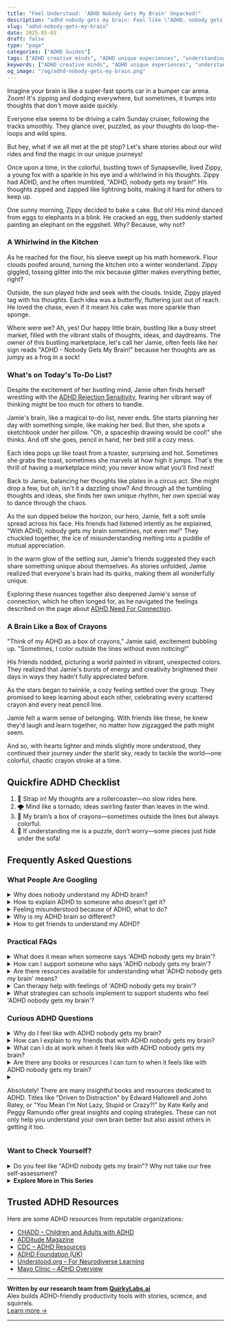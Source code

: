 ```yaml
---
title: "Feel Understood: 'ADHD Nobody Gets My Brain' Unpacked!"
description: "adhd nobody gets my brain: Feel like \"ADHD, nobody gets my brain\"? Dive into our blog where your unique mind is celebrated. Discover stories and insights that make you feel seen and valued. Join our cozy corner of understanding and upliftment!"
slug: "adhd-nobody-gets-my-brain"
date: 2025-05-03
draft: false
type: "page"
categories: ["ADHD Guides"]
tags: ["ADHD creative minds", "ADHD unique experiences", "understanding ADHD brains", "ADHD adult challenges", "ADHD playful coping", "ADHD validation stories", "ADHD nobody understands"]
keywords: ["ADHD creative minds", "ADHD unique experiences", "understanding ADHD brains", "ADHD adult challenges", "ADHD playful coping", "ADHD validation stories", "ADHD nobody understands"]
og_image: "/og/adhd-nobody-gets-my-brain.png"
---
```


Imagine your brain is like a super-fast sports car in a bumper car arena. Zoom! It's zipping and dodging everywhere, but sometimes, it bumps into thoughts that don't move aside quickly. 

Everyone else seems to be driving a calm Sunday cruiser, following the tracks smoothly. They glance over, puzzled, as your thoughts do loop-the-loops and wild spins. 

But hey, what if we all met at the pit stop? Let's share stories about our wild rides and find the magic in our unique journeys!

Once upon a time, in the colorful, bustling town of Synapseville, lived Zippy, a young fox with a sparkle in his eye and a whirlwind in his thoughts. Zippy had ADHD, and he often mumbled, "ADHD, nobody gets my brain!" His thoughts zipped and zapped like lightning bolts, making it hard for others to keep up.

One sunny morning, Zippy decided to bake a cake. But oh! His mind danced from eggs to elephants in a blink. He cracked an egg, then suddenly started painting an elephant on the eggshell. Why? Because, why not?

### A Whirlwind in the Kitchen

As he reached for the flour, his sleeve swept up his math homework. Flour clouds poofed around, turning the kitchen into a winter wonderland. Zippy giggled, tossing glitter into the mix because glitter makes everything better, right?

Outside, the sun played hide and seek with the clouds. Inside, Zippy played tag with his thoughts. Each idea was a butterfly, fluttering just out of reach. He loved the chase, even if it meant his cake was more sparkle than sponge.

Where were we? Ah, yes! Our happy little brain, bustling like a busy street market, filled with the vibrant stalls of thoughts, ideas, and daydreams. The owner of this bustling marketplace, let's call her Jamie, often feels like her sign reads "ADHD - Nobody Gets My Brain!" because her thoughts are as jumpy as a frog in a sock!

### What's on Today's To-Do List?

Despite the excitement of her bustling mind, Jamie often finds herself wrestling with the [ADHD Rejection Sensitivity](/pages/adhd-rejection-sensitivity/), fearing her vibrant way of thinking might be too much for others to handle.

Jamie's brain, like a magical to-do list, never ends. She starts planning her day with something simple, like making her bed. But then, she spots a sketchbook under her pillow. "Oh, a spaceship drawing would be cool!" she thinks. And off she goes, pencil in hand, her bed still a cozy mess.

Each idea pops up like toast from a toaster, surprising and hot. Sometimes she grabs the toast, sometimes she marvels at how high it jumps. That's the thrill of having a marketplace mind; you never know what you'll find next!

Back to Jamie, balancing her thoughts like plates in a circus act. She might drop a few, but oh, isn't it a dazzling show? And through all the tumbling thoughts and ideas, she finds her own unique rhythm, her own special way to dance through the chaos.

As the sun dipped below the horizon, our hero, Jamie, felt a soft smile spread across his face. His friends had listened intently as he explained, "With ADHD, nobody gets my brain sometimes, not even me!" They chuckled together, the ice of misunderstanding melting into a puddle of mutual appreciation.

In the warm glow of the setting sun, Jamie's friends suggested they each share something unique about themselves. As stories unfolded, Jamie realized that everyone's brain had its quirks, making them all wonderfully unique.

Exploring these nuances together also deepened Jamie's sense of connection, which he often longed for, as he navigated the feelings described on the page about [ADHD Need For Connection](/pages/adhd-need-for-connection/).

### A Brain Like a Box of Crayons

"Think of my ADHD as a box of crayons," Jamie said, excitement bubbling up. "Sometimes, I color outside the lines without even noticing!"

His friends nodded, picturing a world painted in vibrant, unexpected colors. They realized that Jamie's bursts of energy and creativity brightened their days in ways they hadn't fully appreciated before.

As the stars began to twinkle, a cozy feeling settled over the group. They promised to keep learning about each other, celebrating every scattered crayon and every neat pencil line.

Jamie felt a warm sense of belonging. With friends like these, he knew they'd laugh and learn together, no matter how zigzagged the path might seem.

And so, with hearts lighter and minds slightly more understood, they continued their journey under the starlit sky, ready to tackle the world—one colorful, chaotic crayon stroke at a time.

## Quickfire ADHD Checklist

1. 🚀 Strap in! My thoughts are a rollercoaster—no slow rides here.
2. 🌪️ Mind like a tornado; ideas swirling faster than leaves in the wind.
3. 🎨 My brain’s a box of crayons—sometimes outside the lines but always colorful.
4. 🧩 If understanding me is a puzzle, don’t worry—some pieces just hide under the sofa!

## Frequently Asked Questions



### What People Are Googling

<details><summary>Why does nobody understand my ADHD brain?</summary><p>Feeling misunderstood is really tough, especially when it comes to something as personal as ADHD. Remember, ADHD brains work uniquely, processing information and emotions differently than those without ADHD, which can sometimes make communication challenging. It's not that people don't want to understand; often, they just aren't equipped with the knowledge or experience. Sharing how ADHD affects you, or even pointing them to resources can help bridge that understanding gap. You're doing great, just by seeking to explain your experiences.</p></details>
<details><summary>How to explain ADHD to someone who doesn't get it?</summary><p>Explaining ADHD to someone who isn't familiar with it can be a cozy chat over a cup of tea. You might start by saying that ADHD is like having a brain that's tuned to a different radio frequency, often noticing lots of background noise that others might miss. It's not about lacking focus, but rather how one's focus shifts rapidly from one interest to another, making traditional ways of organizing and prioritizing a bit tricky. Emphasize that while it comes with challenges, it also brings unique strengths like creativity and the ability to think outside the box, showing that it's just a different way of experiencing the world.</p></details>
<details><summary>Feeling misunderstood because of ADHD, what to do?</summary><p>It's really common to feel misunderstood when you're dealing with ADHD, and I'm sorry you're going through that. A good first step might be to share some basic information about ADHD with the people in your life, focusing on how it affects you personally. This can help them see things from your perspective and understand your unique experiences and needs. Also, consider connecting with a support group or online community where you can meet others who really 'get it'—it can be incredibly validating to be around people who share your experiences and can offer insights and support.</p></details>
<details><summary>Why is my ADHD brain so different?</summary><p>Your ADHD brain is indeed unique, and it's all about the way it handles neurotransmitters like dopamine and norepinephrine. This difference can affect your attention, impulse control, and motivation, making everyday tasks feel a bit more challenging at times. But remember, this also means you likely have bursts of creativity, problem-solving abilities, and a dynamic way of thinking that others might not have. Embrace these qualities as your superpowers, even on the days when they feel a bit more like kryptonite.</p></details>
<details><summary>How to get friends to understand my ADHD?</summary><p>Explaining ADHD to friends can feel daunting, but opening up about your experiences can help deepen your connections. Start by sharing specific ways ADHD affects you, as personal stories are often more relatable. Maybe explain how it influences your social interactions, your time management, or your emotional responses. It’s also helpful to suggest concrete ways they can support you, like understanding when you need a break or offering gentle reminders for plans. Remember, true friends will appreciate your honesty and will want to support you in any way they can.</p></details>



### Practical FAQs

<details><summary>What does it mean when someone says 'ADHD nobody gets my brain'?</summary><p>When someone with ADHD says "nobody gets my brain," they're often expressing a feeling of being misunderstood or out of sync with others around them. ADHD can affect how they think, focus, and handle emotions, which sometimes makes it hard for others who don't have ADHD to grasp their experiences and reactions. This phrase might be a way of saying they feel isolated or different because of these unique brain processes. It's a heartfelt call to be seen and understood in their own way, with all the quirks and qualities that ADHD brings into their life.</p></details>
<details><summary>How can I support someone who says 'ADHD nobody gets my brain'?</summary><p>It’s really wonderful that you want to support your friend who feels misunderstood because of their ADHD. A great first step is to simply listen with empathy and validate their feelings without immediately offering solutions or advice. You might also learn more about ADHD to better understand their experiences and challenges. Encouraging and celebrating their unique strengths and talents can also make a big difference in helping them feel seen and appreciated.</p></details>
<details><summary>Are there resources available for understanding what 'ADHD nobody gets my brain' means?</summary><p>Absolutely, feeling like "nobody gets my brain" is a common sentiment among those with ADHD, and there are plenty of resources out there to help you feel understood and supported. Websites like ADDitude Magazine offer articles, webinars, and personal stories that can provide insights into how ADHD affects thinking and processing. Books like "Driven to Distraction" by Edward Hallowell and John Ratey can also be a comforting source of information and camaraderie. Additionally, connecting with online forums and local support groups where you can share experiences and strategies with others who truly "get" your brain can be incredibly validating and helpful.</p></details>
<details><summary>Can therapy help with feelings of 'ADHD nobody gets my brain'?</summary><p>Absolutely, therapy can be incredibly helpful for those feelings! It offers a supportive space where you can explore and express your unique thoughts and experiences without judgment. A therapist who understands ADHD can help you navigate those feelings of being misunderstood and teach you strategies to communicate your needs and experiences more effectively. Plus, it's always comforting to have someone who's there to listen and truly get where you're coming from.</p></details>
<details><summary>What strategies can schools implement to support students who feel 'ADHD nobody gets my brain'?</summary><p>It's so important for schools to create an environment where every student feels understood and valued, especially those with ADHD. One effective strategy is for schools to offer training for teachers on ADHD and its impacts on learning and behavior, helping them tailor their teaching methods to meet diverse needs. Schools can also establish a mentoring system where students with ADHD can connect with educators or peers who understand their experiences. Additionally, providing quiet, distraction-free zones can help students manage sensory overload and focus better. Through these compassionate steps, schools can make a big difference in helping students with ADHD feel seen and supported.</p></details>



### Curious ADHD Questions

<details><summary>Why do I feel like with ADHD nobody gets my brain?</summary><p>It's completely understandable to feel that way; ADHD can make your thinking patterns and processing style quite unique compared to others who don't have ADHD. Your brain is wired to handle tasks, emotions, and stimuli differently, which might not always align with the expectations or rhythms of those around you. Remember, this doesn't diminish your incredible strengths and the unique perspectives you bring. It might be helpful to connect with others who have ADHD, as they can offer the understanding and camaraderie that comes from shared experiences.</p></details>
<details><summary>How can I explain to my friends that with ADHD nobody gets my brain?</summary><p>Oh, explaining how unique your ADHD brain works to friends can feel a bit daunting, but it's wonderful that you want to share this part of yourself! A cozy way to start might be by comparing your brain to a radio that's tuned into multiple stations at once. Explain that while this can make focusing challenging, it also blesses you with the superpower of connecting seemingly unrelated ideas and maintaining a vibrant stream of creativity. You could invite them to ask questions, too, turning it into a warm, open conversation that helps them understand your unique perspective better.</p></details>
<details><summary>What can I do at work when it feels like with ADHD nobody gets my brain?</summary><p>Feeling misunderstood, especially at work, can be really tough. A helpful step might be to share a bit about how ADHD affects you with your coworkers or manager, focusing on specifics like what environments help you focus or how you organize tasks. This not only increases understanding but also opens the door for potential support and accommodations. Remember, you bring unique strengths to your team, and a little insight into your world can help others appreciate your unique contributions even more.</p></details>
<details><summary>Are there any books or resources I can turn to when it feels like with ADHD nobody gets my brain?</summary><p>Absolutely, feeling misunderstood can be really tough, but there are some wonderful resources out there that can help you feel seen and understood. A great start is "Driven to Distraction" by Dr. Edward Hallowell and Dr. John Ratey, which is a classic and very relatable for many with ADHD. Another enriching read is "You Mean I'm Not Lazy, Stupid or Crazy?!" by Kate Kelly and Peggy Ramundo, which is both comforting and informative. These books not only offer insights into how your ADHD brain works but also provide practical advice and a sense of community and understanding.</p></details>
<details><summary><p>Absolutely! There are many insightful books and resources dedicated to ADHD. Titles like "Driven to Distraction" by Edward Hallowell and John Ratey, or "You Mean I'm Not Lazy, Stupid or Crazy?!" by Kate Kelly and Peggy Ramundo offer great insights and coping strategies. These can not only help you understand your own brain better but also assist others in getting it too.</p></summary><p>Absolutely! There are many insightful books and resources dedicated to understanding and managing ADHD. Titles such as "Driven to Distraction" by Edward Hallowell and John Ratey, and "You Mean I'm Not Lazy, Stupid or Crazy?!" by Kate Kelly and Peggy Ramundo, are filled with valuable insights and practical coping strategies. These books not only help you understand your own brain better but also provide tools and perspectives that can help others understand ADHD too. Curling up with one of these can be both comforting and enlightening!</p></details>



### Want to Check Yourself?

<details><summary>Do you feel like "ADHD nobody gets my brain"? Why not take our free self-assessment?</summary><p>Absolutely, feeling misunderstood is really common among those with ADHD. Your brain is unique and full of fireworks—sometimes it's a bit hard for others to keep up! Our free self-assessment is a gentle starting point to help you understand your brain's unique wiring a bit better. It’s quick, easy, and might give you some useful insights into how your mind works. Why not give it a try and see what you discover about your wonderful brain?</p></details>

<script type="application/ld+json">
{
  "@context": "https://schema.org",
  "@type": "FAQPage",
  "mainEntity": [
    {
      "@type": "Question",
      "name": "Why does nobody understand my ADHD brain?",
      "acceptedAnswer": {
        "@type": "Answer",
        "text": "Feeling misunderstood is really tough, especially when it comes to something as personal as ADHD. Remember, ADHD brains work uniquely, processing information and emotions differently than those without ADHD, which can sometimes make communication challenging. It's not that people don't want to understand; often, they just aren't equipped with the knowledge or experience. Sharing how ADHD affects you, or even pointing them to resources can help bridge that understanding gap. You're doing great, just by seeking to explain your experiences."
      }
    },
    {
      "@type": "Question",
      "name": "How to explain ADHD to someone who doesn't get it?",
      "acceptedAnswer": {
        "@type": "Answer",
        "text": "Explaining ADHD to someone who isn't familiar with it can be a cozy chat over a cup of tea. You might start by saying that ADHD is like having a brain that's tuned to a different radio frequency, often noticing lots of background noise that others might miss. It's not about lacking focus, but rather how one's focus shifts rapidly from one interest to another, making traditional ways of organizing and prioritizing a bit tricky. Emphasize that while it comes with challenges, it also brings unique strengths like creativity and the ability to think outside the box, showing that it's just a different way of experiencing the world."
      }
    },
    {
      "@type": "Question",
      "name": "Feeling misunderstood because of ADHD, what to do?",
      "acceptedAnswer": {
        "@type": "Answer",
        "text": "It's really common to feel misunderstood when you're dealing with ADHD, and I'm sorry you're going through that. A good first step might be to share some basic information about ADHD with the people in your life, focusing on how it affects you personally. This can help them see things from your perspective and understand your unique experiences and needs. Also, consider connecting with a support group or online community where you can meet others who really 'get it'\u2014it can be incredibly validating to be around people who share your experiences and can offer insights and support."
      }
    },
    {
      "@type": "Question",
      "name": "Why is my ADHD brain so different?",
      "acceptedAnswer": {
        "@type": "Answer",
        "text": "Your ADHD brain is indeed unique, and it's all about the way it handles neurotransmitters like dopamine and norepinephrine. This difference can affect your attention, impulse control, and motivation, making everyday tasks feel a bit more challenging at times. But remember, this also means you likely have bursts of creativity, problem-solving abilities, and a dynamic way of thinking that others might not have. Embrace these qualities as your superpowers, even on the days when they feel a bit more like kryptonite."
      }
    },
    {
      "@type": "Question",
      "name": "How to get friends to understand my ADHD?",
      "acceptedAnswer": {
        "@type": "Answer",
        "text": "Explaining ADHD to friends can feel daunting, but opening up about your experiences can help deepen your connections. Start by sharing specific ways ADHD affects you, as personal stories are often more relatable. Maybe explain how it influences your social interactions, your time management, or your emotional responses. It\u2019s also helpful to suggest concrete ways they can support you, like understanding when you need a break or offering gentle reminders for plans. Remember, true friends will appreciate your honesty and will want to support you in any way they can."
      }
    }
  ]
}
</script>
<script type="application/ld+json">
{
  "@context": "https://schema.org",
  "@type": "Article",
  "author": {
    "@type": "Person",
    "name": "QuirkyLabs",
    "url": "https://quirkylabs.ai/about"
  },
  "headline": "\"Feel Understood: 'ADHD Nobody Gets My Brain' Unpacked!\"",
  "mainEntityOfPage": "https://blog.quirkylabs.ai/pages/adhd-nobody-gets-my-brain/",
  "datePublished": "2025-05-03"
}
</script>
<script type="application/ld+json">
{
  "@context": "https://schema.org",
  "@type": "BreadcrumbList",
  "itemListElement": [
    {
      "@type": "ListItem",
      "position": 1,
      "name": "Home",
      "item": "https://quirkylabs.ai/"
    },
    {
      "@type": "ListItem",
      "position": 2,
      "name": "Blog",
      "item": "https://blog.quirkylabs.ai/"
    },
    {
      "@type": "ListItem",
      "position": 3,
      "name": "\"Feel Understood: 'ADHD Nobody Gets My Brain' Unpacked!\"",
      "item": "https://blog.quirkylabs.ai/pages/adhd-nobody-gets-my-brain/"
    }
  ]
}
</script>

<details>
<summary><strong>Explore More in This Series</strong></summary>

- [Adhd Fear Of Being Too Much](/pages/adhd-fear-of-being-too-much/)
- [Adhd Dont Fit In](/pages/adhd-dont-fit-in/)
- [Adhd Loneliness In Relationships](/pages/adhd-loneliness-in-relationships/)
- [Adhd No One Understands Me](/pages/adhd-no-one-understands-me/)
- [Adhd Cant Explain Yourself](/pages/adhd-cant-explain-yourself/)
- [Adhd Hiding True Self](/pages/adhd-hiding-true-self/)
- [Adhd Social Anxiety Layer](/pages/adhd-social-anxiety-layer/)
- [Adhd Connection Overwhelm](/pages/adhd-connection-overwhelm/)
</details>



## Trusted ADHD Resources

Here are some ADHD resources from reputable organizations:

- [CHADD – Children and Adults with ADHD](https://chadd.org)
- [ADDitude Magazine](https://www.additudemag.com)
- [CDC – ADHD Resources](https://www.cdc.gov/ncbddd/adhd)
- [ADHD Foundation (UK)](https://www.adhdfoundation.org.uk)
- [Understood.org – For Neurodiverse Learning](https://www.understood.org)
- [Mayo Clinic – ADHD Overview](https://www.mayoclinic.org/diseases-conditions/adhd)


---

**Written by our research team from [QuirkyLabs.ai](https://quirkylabs.ai)**  
Alex builds ADHD-friendly productivity tools with stories, science, and squirrels.  
[Learn more →](https://quirkylabs.ai)

---